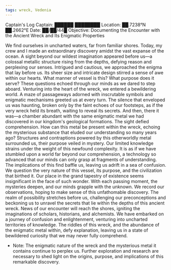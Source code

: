 ```yaml
---
tags: wreck, Vedenia
---
```

Captain's Log
Captain: ██████ ████████ 
Location: ██.7238°N ██.2662°E 
Date: ██/██/44█ 
Objective: Documenting the Encounter with the Ancient Wreck and Its Enigmatic Properties 

We find ourselves in uncharted waters, far from familiar shores. Today, my crew and I made an extraordinary discovery amidst the vast expanse of the ocean. A sight beyond our wildest imagination appeared before us—a colossal metallic structure rising from the depths, defying reason and perplexing our senses. Intrigued and cautious, we approached the enigma that lay before us. Its sheer size and intricate design stirred a sense of awe within our hearts. What manner of vessel is this? What purpose does it serve? These questions echoed through our minds as we dared to step aboard. Venturing into the heart of the wreck, we entered a bewildering world. A maze of passageways adorned with inscrutable symbols and enigmatic mechanisms greeted us at every turn. The silence that enveloped us was haunting, broken only by the faint echoes of our footsteps, as if the very wreck held its breath, waiting to reveal its secrets. And then, there it was—a chamber abundant with the same enigmatic metal we had discovered in our kingdom's geological formations. The sight defied comprehension. How can this metal be present within the wreck, echoing the mysterious substance that eluded our understanding so many years ago? Structures and contraptions powered by this otherworldly metal surrounded us, their purpose veiled in mystery. Our limited knowledge strains under the weight of this newfound complexity. It is as if we have stumbled upon a world far beyond our comprehension, a technology so advanced that our minds can only grasp at fragments of understanding. The implications of this find baffle us, leaving us adrift in a sea of confusion. We question the very nature of this vessel, its purpose, and the civilization that birthed it. Our place in the grand tapestry of existence seems insignificant in the face of such wonder. With each passing moment, the mysteries deepen, and our minds grapple with the unknown. We record our observations, hoping to make sense of this unfathomable discovery. The realm of possibility stretches before us, challenging our preconceptions and beckoning us to unravel the secrets that lie within the depths of this ancient wreck. News of our encounter will reach the shores, igniting the imaginations of scholars, historians, and alchemists. We have embarked on a journey of confusion and enlightenment, venturing into uncharted territories of knowledge. The riddles of this wreck, and the abundance of the enigmatic metal within, defy explanation, leaving us in a state of bewildered curiosity that we may never fully comprehend.

  - Note: The enigmatic nature of the wreck and the mysterious metal it contains continue to perplex us. Further exploration and research are necessary to shed light on the origins, purpose, and implications of this remarkable discovery.